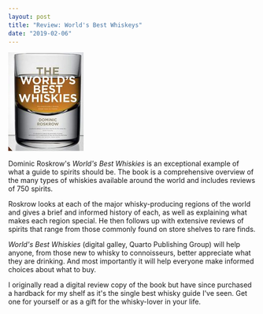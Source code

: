 ```yaml
---
layout: post
title: "Review: World's Best Whiskeys"
date: "2019-02-06"
---
```


![](/assets/images/worlds-best-whiskies-153x200.jpg)

Dominic Roskrow's _World's Best Whiskies_ is an exceptional example of what a guide to spirits should be. The book is a comprehensive overview of the many types of whiskies available around the world and includes reviews of 750 spirits.

Roskrow looks at each of the major whisky-producing regions of the world and gives a brief and informed history of each, as well as explaining what makes each region special. He then follows up with extensive reviews of spirits that range from those commonly found on store shelves to rare finds.

_World's Best Whiskies_ (digital galley, Quarto Publishing Group) will help anyone, from those new to whisky to connoisseurs, better appreciate what they are drinking. And most importantly it will help everyone make informed choices about what to buy.

I originally read a digital review copy of the book but have since purchased a hardback for my shelf as it's the single best whisky guide I've seen. Get one for yourself or as a gift for the whisky-lover in your life.
